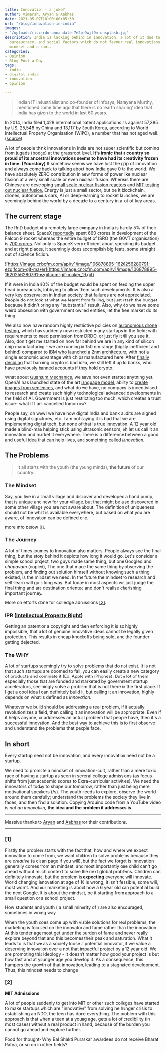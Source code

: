 ```yaml
---
title: Innovation - a joke?
author: Vimarsh, Aryan & Aabhas
date: 2021-05-07T18:00:00+05:30
url: "/blog/innovation-in-india"
images:
- "/uploads/riccardo-annandale-7e2pe9wjl9m-unsplash.jpg"
description: India is lacking behind in innovation, a lot of it due to lack of incentive,
  bureaucracy, and social factors which do not favour real innovations. The innovation
  mindset and a rant.
categories:
- Opinion
- Blog Post a Day
tags:
- india
- digital india
- innovation
- opinion

---
```

> Indian IT industrialist and co-founder of Infosys, Narayana Murthy, mentioned some time ago that there is no ‘earth shaking’ idea that India has given to the world in last 60 years.

In 2014, India filed 1,428 international patent applications as against 57,385 by US, 25,548 by China and 13,117 by South Korea, according to World Intellectual Property Organisation (WIPO), a number that has not aged well. ([source](https://www.livemint.com/Politics/9A31EOFzMCc9PqTcMOonZL/Global-patent-applications-from-India-drop-to-1423-in-2015.html))

A lot of people think innovations in India are not super scientific but coming from jugads (bodge) at the grassroot level. **It’s ironic that a country so proud of its ancestral innovations seems to have had its creativity frozen in time. (Yourstory)** It somehow seems we have lost the grip of innovation and always come back to talking about how India gave 0 to the world. We have absolutely ZERO contribution in new forms of power like nuclear fission at a very small scale or even nuclear fusion. Whereas there are Chinese are developing [small scale nuclear fission reactors](https://www.reuters.com/article/us-china-nuclearpower-idUSKCN1UD0W9) and [MIT testing out nuclear fusion.](https://news.mit.edu/2020/physics-fusion-studies-0929) Energy is just a small sector, but be it blockchain, drones, autonomous cars, AI or deep-learning to rocket launches, we are seemingly behind the world by a decade to a century in a lot of key areas.

## The current stage

The RnD budget of a remotely large company in India is hardly 5% of their balance sheet. SpaceX [reportedly](https://www.quora.com/How-much-money-did-SpaceX-invest-in-R-D-for-F1-F9-and-FH-and-how-much-is-estimated-to-be-invested-in-R-D-for-BFR) spent 660 crores in development of the Falcon 9 rocket whereas the entire budget of ISRO (the GOVT organisation) is [700 crores](https://www.businessinsider.in/science/space/news/isro-will-transform-in-2021-as-india-pumps-big-money-to-draw-in-startups-for-the-second-space-age/articleshow/80683054.cms). Not only is SpaceX very efficient about spending its budget and at right places, it seemingly does accomplish big feats, some straight out of science fiction.

![https://image.cnbcfm.com/api/v1/image/106878895-1620256280791-ezgifcom-gif-maker](https://image.cnbcfm.com/api/v1/image/106878895-1620256280791-ezgifcom-gif-maker_19.gif)

If it were in India 80% of the budget would be spent on feeding the upper head bureaucrats, lobbying to allow them such developments. It is also a very key observation in Indian society, that failures are not appreciated. People do not look at what we learnt from failing, but just stash the budget because it didn't bring any "substantial" result. Also, why do we have some weird obsession with government owned entities, let the free market do its thing.

We also now have random highly restrictive policies on [autonomous drone testing](https://www.natlawreview.com/article/india-drone-law-2021-new-regime-old-problems), which has suddenly now restricted many startups in the field; with requirements to need permission from DRDO, or just fly it till you see it. Also, don't get me started on how far behind we are in any kind of silicon chip manufacturing - we are running in 150 nm range (highly inefficient and behind) compared to [IBM who launched a 2nm architecture](https://www.anandtech.com/show/16656/ibm-creates-first-2nm-chip), with not a single economic advantage with chips manufactured here. After [finally deciding](https://economictimes.indiatimes.com/markets/forex/npci-refuses-to-ban-crypto-leaves-it-to-banks/articleshow/82422858.cms) that banning crypto is bad idea, we still left it up to banks, who have previously [banned accounts if they hold crypto](https://twitter.com/rohanagarwal94/status/1378721877531578382).

What about [Quantum Mechanics](https://en.wikipedia.org/wiki/Quantum_mechanics "Wikipedia page"), we have not even started anything yet. OpenAI has launched state of the art [language model](https://openai.com/blog/gpt-3-apps/), ability to [create images from sentences](https://openai.com/blog/dall-e/), and what do we have, no company is incentivised to research and create such highly technological advanced developments in the field of AI. Government is just restricting too much, which creates a trust issue- what if I am cancelled tomorrow?

People say, oh wow! we have now digital India and bank audits are signed using digital signatures, etc. I am not saying it is bad that we are implementing digital tech, but none of that is true innovation. A 12 year old made a blind-man helping stick using ultrasonic sensors, oh let us call it an innovation and market it everywhere. There is a difference between a good and useful idea that can help lives, and something called _innovation._

## The Problems

> It all starts with the youth (the young minds), **the future** of our country.

### **The Mindset**

Say, you live in a small village and discover and developed a hand pump, that is unique and new for your village, but that might be also discovered in some other village you are not aware about. The definition of uniqueness should not be what is available everywhere, but based on what you are aware, of innovation can be defined one.

more info below [\[1\]](https://www.vimarsh.info/blog/innovation-in-india/#1 "More thoughts on the mindset").

### **The Journey**

A lot of times journey to Innovation also matters. People always see the final thing, but the story behind it depicts how long it would go. Let's consider a simple school project, two guys made same thing, but one Googled and _chapavam_ (copied), The one that made the same thing by observing the problem, and finding out solution himself without knowing such a thing existed, is the mindset we need. In the future the mindset to research and self-learn will go a long way. But today in most aspects we just judge the final thing and are destination oriented and don't realise cherishing important journey.

More on efforts done for colledge admissions [\[2\]](https://www.vimarsh.info/blog/innovation-in-india/#2).

### **IPR (**[**Intellectual Property Right**](https://en.wikipedia.org/wiki/Intellectual_property#Rights)**)**

Getting an patent or a copyright and then enforcing it is so highly impossible, that a lot of genuine innovative ideas cannot be legally given protection. This results in cheap knockoffs being sold, and the founder getting dejected.

### **The WHY**

A lot of startups seemingly try to solve problems that do not exist. It is not that such startups are doomed to fail, you can easily create a new category of products and dominate it (Ex. Apple with iPhones). But a lot of them especially those that are funded and marketed by government startup accelerators, seemingly solve a problem that is not there in the first place. If I get a cool idea I can definitely build it, but calling it an innovation, highly depends on what is defined as _innovation_.

Whatever we build should be addressing a real problem, if it actually revolutionizes a field, then calling it an innovation will be appropriate. Even if it helps anyone, or addresses an actual problem that people have, then it's a successful innovation. And the best way to achieve this is to first observe and understand the problems that people face.

## In short

Every startup need not be innovation, and every innovation need not be a startup.

We need to promote a mindset of innovation-cult, rather than a mere toxic race of having a startup as seen in several college admissions (as focus shifts from just academic scores to Extra-curricular activities). We need the innovators of today to shape our tomorrow, rather than just being mere motivational speakers (/s). The youth needs to explore, observe the world around them carefully; understand the problems the society they live in faces, and then find a solution. Copying Arduino code from a YouTube video is _not an innovation,_ **the idea and the problem it addresses is**.

***

Massive thanks to [Aryan](https://aryantiwari.com/?utm_source=vimarsh) and [Aabhas](https://aabhass.in/?utm_source=vimarsh) for their contributions.

***

### \[1\]

Firstly the problem starts with the fact that, how and where we expect innovation to come from, we want children to solve problems because they are _creative_ (a clean page if you will), but the fact we forget is innovation generally comes from an mindset, and most importantly one child can't go ahead without much context to solve the next global problems. Children can definitely innovate, but the problem is **expecting** everyone will innovate. World changing innovation at age of 10 is wrong, it isn't feasible, some will, most won't. And our marketing is about how a 6 year old can potential build the next Google. It is about the mindset, be it starting from approach to a small question or a school project.

How students and youth ( a small minority of ) are also encouraged, sometimes in wrong way

When the youth does come up with viable solutions for real problems, the marketing is focused on the innovator and fame rather than the innovation. At this tender age most get under the burden of fame and never really explore beyond that and this becomes their peak and saturation. What it leads to is that we as a society loose a potential innovator, if we value a deserving innovation over a not that impactful project by a 12 year old. We are promoting this ideology - It doesn't matter how good your project is but how fast and at younger age you develop it. As a consequence, this hampers the growth of that innovation, leading to a stagnated development. Thus, this mindset needs to change

### \[2\]

**MIT Admissions**

A lot of people suddenly to get into MIT or other such colleges have started to make startups which are "innovative" from solving he hunger crisis to establishing an NGO, the teen has done everything. The problem with this approach is that when a teen at a young age, gets a lot of credibility (in most cases) without a real product in hand, because of the burden you cannot go ahead and explore further.

Food for thought- Why Bal Shakti Puraskar awardees do not receive Bharat Ratna, or so on in other fields?